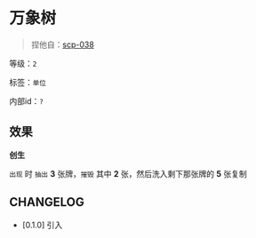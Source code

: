 # 万象树

> 捏他自：[scp-038](https://scp-wiki-cn.wikidot.com/scp-038)

等级：`2`

标签：`单位`

内部id：`?`

## 效果

**创生**

`出现` 时 `抽出` **3** 张牌，`摧毁` 其中 **2** 张，然后洗入剩下那张牌的 **5** 张复制

## CHANGELOG

- [0.1.0] 引入

